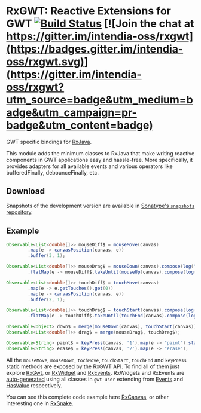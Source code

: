 # RxGWT: Reactive Extensions for GWT [![Build Status](https://travis-ci.org/intendia-oss/rxgwt.svg)](https://travis-ci.org/intendia-oss/rxgwt) [![Join the chat at https://gitter.im/intendia-oss/rxgwt](https://badges.gitter.im/intendia-oss/rxgwt.svg)](https://gitter.im/intendia-oss/rxgwt?utm_source=badge&utm_medium=badge&utm_campaign=pr-badge&utm_content=badge)

GWT specific bindings for [RxJava](http://github.com/ReactiveX/RxJava).

This module adds the minimum classes to RxJava that make writing reactive components in GWT applications easy and 
hassle-free. More specifically, it provides adapters for all available events and various operators like bufferedFinally,
debounceFinally, etc.

## Download

Snapshots of the development version are available in [Sonatype's `snapshots` repository](https://oss.sonatype.org/content/repositories/snapshots/).


## Example

```java
Observable<List<double[]>> mouseDiff$ = mouseMove(canvas)
        .map(e -> canvasPosition(canvas, e))
        .buffer(3, 1);

Observable<List<double[]>> mouseDrag$ = mouseDown(canvas).compose(log("mouse down"))
        .flatMap(e -> mouseDiff$.takeUntil(mouseUp(canvas).compose(log("mouse up"))));

Observable<List<double[]>> touchDiff$ = touchMove(canvas)
        .map(e -> e.getTouches().get(0))
        .map(e -> canvasPosition(canvas, e))
        .buffer(2, 1);

Observable<List<double[]>> touchDrag$ = touchStart(canvas).compose(log("touch down"))
        .flatMap(e -> touchDiff$.takeUntil(touchEnd(canvas).compose(log("touch up"))));

Observable<Object> down$ = merge(mouseDown(canvas), touchStart(canvas));
Observable<List<double[]>> drag$ = merge(mouseDrag$, touchDrag$);

Observable<String> paint$ = keyPress(canvas, '1').map(e -> "paint").startWith("default");
Observable<String> erase$ = keyPress(canvas, '2').map(e -> "erase");
```

All the `mouseMove`, `mouseDown`, `tochMove`, `touchStart`, `touchEnd` and `keyPress` static methods are exposed by the 
RxGWT API. To find all of them just explore [RxGwt](https://github.com/intendia-oss/rxgwt/blob/master/core/src/main/java/com/intendia/rxgwt/client/RxGwt.java), 
or [RxWidget](https://github.com/intendia-oss/rxgwt/blob/master/core/src/main/java/com/intendia/rxgwt/client/RxWidget.java) 
and [RxEvents](https://github.com/intendia-oss/rxgwt/blob/master/core/src/main/java/com/intendia/rxgwt/client/RxEvents.java).
RxWidgets and RxEvents are [auto-generated](https://github.com/intendia-oss/rxgwt/blob/master/generator/src/main/java/com/intendia/rxgwt/RxGenerator.java) 
using all classes in `gwt-user` extending from [Events](https://github.com/gwtproject/gwt/blob/master/user/src/com/google/web/bindery/event/shared/Event.java)
and [HasValue](https://github.com/gwtproject/gwt/blob/master/user/src/com/google/gwt/event/shared/HasHandlers.java) respectively.
 
 You can see this complete code example here [RxCanvas](https://github.com/ibaca/rxcanvas-gwt/blob/master/src/main/java/rxcanvas/client/RxCanvas.java),
 or other interesting one in [RxSnake](https://github.com/ibaca/rxsnake-gwt).


